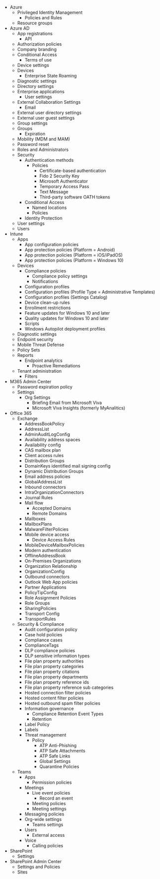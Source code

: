 - Azure
  - Privileged Identity Management
    - Policies and Rules
  - Resource groups
- Azure AD
  - App registrations
    - API
  - Authorization policies
  - Company branding
  - Conditional Access
    - Terms of use
  - Device settings
  - Devices
    - Enterprise State Roaming
  - Diagnostic settings
  - Directory settings
  - Enterprise applications
    - User settings
  - External Collaboration Settings
    - Email
  - External user directory settings
  - External user guest settings
  - Group settings
  - Groups
    - Expiration
  - Mobility (MDM and MAM)
  - Password reset
  - Roles and Administrators
  - Security
    - Authentication methods
      - Policies
        - Certificate-based authentication
        - Fido 2 Security Key
        - Microsoft Authenticator
        - Temporary Access Pass
        - Text Message
        - Third-party software OATH tokens
    - Conditional Access
      - Named locations
      - Policies
    - Identity Protection
  - User settings
  - Users
- Intune
  - Apps
    - App configuration policies
    - App protection policies (Platform = Android)
    - App protection policies (Platform = iOS/iPadOS)
    - App protection policies (Platform = Windows 10)
  - Devices
    - Compliance policies
      - Compliance policy settings
      - Notifications
    - Configuration profiles
    - Configuration profiles (Profile Type = Administrative Templates)
    - Configuration profiles (Settings Catalog)
    - Device clean-up rules
    - Enrollment restrictions
    - Feature updates for Windows 10 and later
    - Quality updates for Windows 10 and later
    - Scripts
    - Windows Autopilot deployment profiles
  - Diagnostic settings
  - Endpoint security
  - Mobile Threat Defense
  - Policy Sets
  - Reports
    - Endpoint analytics
      - Proactive Remediations
  - Tenant administration
    - Filters
- M365 Admin Center
  - Password expiration policy
  - Settings
    - Org Settings
      - Briefing Email from Microsoft Viva
      - Microsoft Viva Insights (formerly MyAnalitics)
- Office 365
  - Exchange
    - AddressBookPolicy
    - AddressList
    - AdminAuditLogConfig
    - Availability address spaces
    - Availability config
    - CAS mailbox plan
    - Client access rules
    - Distribution Groups
    - DomainKeys identified mail signing config
    - Dynamic Distribution Groups
    - Email address policies
    - GlobalAddressList
    - Inbound connectors
    - IntraOrganizationConnectors
    - Journal Rules
    - Mail flow
      - Accepted Domains
      - Remote Domains
    - Mailboxes
    - MailboxPlans
    - MalwareFilterPolicies
    - Mobile device access
      - Device Access Rules
    - MobileDeviceMailboxPolicies
    - Modern authentication
    - OfflineAddressBook
    - On-Premises Organizations
    - Organization Relationship
    - OrganizationConfig
    - Outbound connectors
    - Outlook Web App policies
    - Partner Applications
    - PolicyTipConfig
    - Role Assignment Policies
    - Role Groups
    - SharingPolicies
    - Transport Config
    - TransportRules
  - Security & Compliance
    - Audit configuration policy
    - Case hold policies
    - Compliance cases
    - ComplianceTags
    - DLP compliance policies
    - DLP sensitive information types
    - File plan property authorities
    - File plan property categories
    - File plan property citations
    - File plan property departments
    - File plan property reference ids
    - File plan property reference sub categories
    - Hosted connection filter policies
    - Hosted content filter policies
    - Hosted outbound spam filter policies
    - Information governance
      - Compliance Retention Event Types
      - Retention
    - Label Policy
    - Labels
    - Threat management
      - Policy
        - ATP Anti-Phishing
        - ATP Safe Attachments
        - ATP Safe Links
        - Global Settings
        - Quarantine Policies
  - Teams
    - Apps
      - Permission policies
    - Meetings
      - Live event policies
        - Record an event
      - Meeting policies
      - Meeting settings
    - Messaging policies
    - Org-wide settings
      - Teams settings
    - Users
      - External access
    - Voice
      - Calling policies
- SharePoint
  - Settings
- SharePoint Admin Center
  - Settings and Policies
  - Sites

